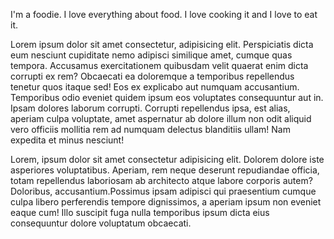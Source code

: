 <!-- 
template: article.html
title: Food, My Passion
appendToTarget: true
category: food
callback: article
image: thanks-giving-day-table.jpg
-->
I'm a foodie. I love everything about food. I love cooking it and I love to eat it.
<!-- end -->
Lorem ipsum dolor sit amet consectetur, adipisicing elit. Perspiciatis dicta eum nesciunt cupiditate nemo adipisci similique amet, cumque quas tempora. Accusamus exercitationem quibusdam velit quaerat enim dicta corrupti ex rem?
Obcaecati ea doloremque a temporibus repellendus tenetur quos itaque sed! Eos ex explicabo aut numquam accusantium. Temporibus odio eveniet quidem ipsum eos voluptates consequuntur aut in. Ipsam dolores laborum corrupti.
Corrupti repellendus ipsa, est alias, aperiam culpa voluptate, amet aspernatur ab dolore illum non odit aliquid vero officiis mollitia rem ad numquam delectus blanditiis ullam! Nam expedita et minus nesciunt!

Lorem, ipsum dolor sit amet consectetur adipisicing elit. Dolorem dolore iste asperiores voluptatibus. Aperiam, rem neque deserunt repudiandae officia, totam repellendus laboriosam ab architecto atque labore corporis autem? Doloribus, accusantium.Possimus ipsam adipisci qui praesentium cumque culpa libero perferendis tempore dignissimos, a aperiam ipsum non eveniet eaque cum! Illo suscipit fuga nulla temporibus ipsum dicta eius consequuntur dolore voluptatum obcaecati.
